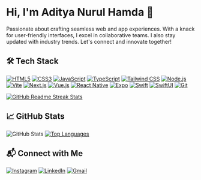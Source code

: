 # Hi, I'm Aditya Nurul Hamda 👋

Passionate about crafting seamless web and app experiences. With a knack for user-friendly interfaces, I excel in collaborative teams. I also stay updated with industry trends. Let's connect and innovate together!

## 🛠️ Tech Stack

[![HTML5](https://img.icons8.com/color/48/000000/html-5--v1.png)](https://developer.mozilla.org/en-US/docs/Web/HTML) [![CSS3](https://img.icons8.com/color/48/000000/css3.png)](https://developer.mozilla.org/en-US/docs/Web/CSS) [![JavaScript](https://img.icons8.com/color/48/000000/javascript--v1.png)](https://www.javascript.com) [![TypeScript](https://img.icons8.com/color/48/000000/typescript.png)](https://www.typescriptlang.org) [![Tailwind CSS](https://img.icons8.com/color/48/000000/tailwindcss.png)](https://tailwindcss.com) [![Node.js](https://img.icons8.com/color/48/000000/nodejs.png)](https://nodejs.org/en) [![Vite](https://img.icons8.com/color/48/000000/vite.png)](https://vitejs.dev/) [![Next.js](https://img.icons8.com/color/48/000000/nextjs.png)](https://nextjs.org) [![Vue.js](https://img.icons8.com/color/48/000000/vue-js.png)](https://vuejs.org/) [![React Native](https://img.icons8.com/color/48/000000/react-native.png)](https://reactnative.dev)  [![Expo](https://img.icons8.com/color/48/000000/expo.png)](https://expo.dev) [![Swift](https://img.icons8.com/color/48/000000/swift.png)](https://www.swift.org) [![SwiftUI](https://img.icons8.com/color/48/000000/swiftui.png)](https://developer.apple.com/xcode/swiftui/) [![Git](https://img.icons8.com/color/48/000000/git.png)](https://git-scm.com)

[![GitHub Readme Streak Stats](https://github-readme-streak-stats.herokuapp.com/?user=adityanrlhmd&title_color=58A6FF&theme=dark&background=0D1117&stroke=58A6FF&ring=58A6FF&fire=58A6FF&currStreakNum=FFFFFF&sideNums=FFFFFF&currStreakLabel=58A6FF&dates=FFFFFF&hide_border=true)](https://github.com/adityanrlhmd)

## 📈 GitHub Stats

![GitHub Stats](https://github-readme-stats.vercel.app/api?username=adityanrlhmd&title_color=58A6FF&show_icons=true&theme=dark&bg_color=0D1117&icon_color=58A6FF&text_color=FFFFFF&hide_border=true) [![Top Languages](https://github-readme-stats.vercel.app/api/top-langs/?username=adityanrlhmd&title_color=58A6FF&layout=compact&theme=dark&bg_color=0D1117&text_color=FFFFFF&hide_border=true)](https://github.com/adityanrlhmd)


## 📬 Connect with Me

[![Instagram](https://img.icons8.com/fluency/48/000000/instagram-new.png)](https://www.instagram.com/adityanrlhmd_/)
[![LinkedIn](https://img.icons8.com/fluency/48/000000/linkedin.png)](https://www.linkedin.com/in/adityanurulhamda/)
[![Gmail](https://img.icons8.com/fluency/48/000000/gmail-new.png)](mailto:adityanurulhamda@example.com)
